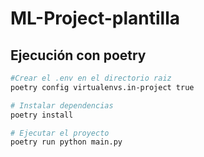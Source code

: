 # ML-Project-plantilla

## Ejecución con poetry
```bash
#Crear el .env en el directorio raiz 
poetry config virtualenvs.in-project true

# Instalar dependencias
poetry install

# Ejecutar el proyecto
poetry run python main.py
```
